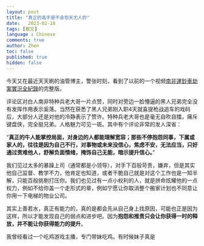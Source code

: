 ```yaml
---
layout: post
title: "真正的高手是不会怨天尤人的"
date:   2023-02-18
tags: [散文]
language : Chinese
comments: true
author: Zhen
toc: false
published: true
hidden: false
---
```

今天又在最近天天刷的油管博主，警张时刻，看到了以前的一个视频[南非運鈔車劫案實況全紀錄](https://www.youtube.com/watch?v=UlP7JXGWH7Y)的完整版。<!-- more -->

评论区对白人南非特种兵老大哥一片点赞，同时对旁边一脸懵逼的黑人兄弟完全没有发挥作用表示奚落。当然在获悉了黑人兄弟刚入职4天就喜提枪战追车的戏码后，大部分人还是对他的冷静表示了赞许。特种兵老大哥也是毫无自吹自擂，痛斥键盘侠，完全挺兄弟。人格魅力可见一斑。其中有个评论非常的发人深省：

“**真正的牛人能掌控局面，对身边的人都能理解宽容；那些不停抱怨同事，下属或家人的，往往是因为自己不行，对事物或未来没信心，焦虑不安，无法应当，只好通过责难他人，舒解负面情绪，掩饰自己无能，暗示提升信心。**”

我们见过太多的暴躁上司（通常都是小领导），对手下百般苛责，嫌弃，但是其实他自己监督、教学不力，他肯定也知道，或者干脆自己就是对这个工作也是一知半解，只能百般挑剔打压你。我们也见过有一点小权利的人，就是拼命炫耀他的一点权力，例如不给你盖一个走形式的章，例如宁愿让你取消整个搬家计划也不同意让你用一下电梯的物业公司。

其实上善若水，真正有能力的，真的是都会先从自己身上找原因，可能也正是因为这样，所以才能发现自己的弱点和进步吧。因为**抱怨和推责只会让你获得一时的释放，并不能让你获得能力的提升**。

我曾经看过一个吃鸡游戏主播，专门带妹吃鸡。有时候妹子真是

<!--stackedit_data:
eyJoaXN0b3J5IjpbMjEyMDk2NTY3NF19
-->